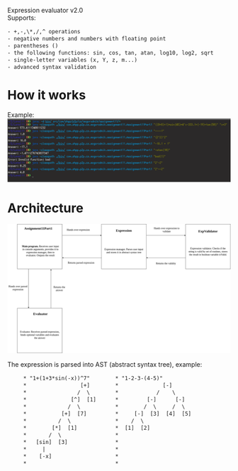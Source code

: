 Expression evaluator v2.0\
Supports:

    - +,-,\*,/,^ operations
    - negative numbers and numbers with floating point
    - parentheses ()
    - the following functions: sin, cos, tan, atan, log10, log2, sqrt
    - single-letter variables (x, Y, z, m...)
    - advanced syntax validation

# How it works
Example:
![example](assets/example.png)

# Architecture
![scheme](assets/scheme.png)

The expression is parsed into AST (abstract syntax tree), example:

```
     * "1+(1+3*sin(-x))^7"        * "1-2-3-(4-5)"
     *                 [+]        *              [-]
     *                /  \        *            /    \
     *              [^]  [1]      *         [-]      [-]
     *             /  \           *        /  \     /  \
     *           [+]  [7]         *     [-]  [3]  [4]  [5]
     *          /  \              *    /  \
     *        [*]  [1]            *  [1]  [2]
     *       /  \                 *
     *   [sin]  [3]               *
     *     |                      *
     *    [-x]                    *
     *                            *
```
